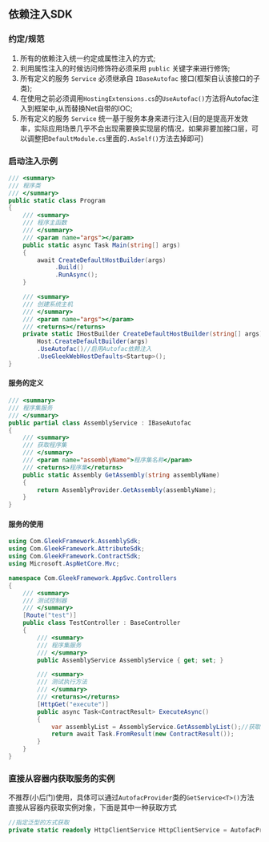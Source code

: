 ## 依赖注入SDK

### 约定/规范
1. 所有的依赖注入统一约定成属性注入的方式;
2. 利用属性注入的时候访问修饰符必须采用 `public` 关键字来进行修饰;
3. 所有定义的服务 `Service` 必须继承自 `IBaseAutofac` 接口(框架自认该接口的子类);
4. 在使用之前必须调用`HostingExtensions.cs`的`UseAutofac()`方法将Autofac注入到框架中,从而替换Net自带的IOC;
5. 所有定义的服务 `Service` 统一基于服务本身来进行注入(目的是提高开发效率，实际应用场景几乎不会出现需要换实现层的情况，如果非要加接口层，可以调整把`DefaultModule.cs`里面的`.AsSelf()`方法去掉即可)

### 启动注入示例
``` C#
/// <summary>
/// 程序类
/// </summary>
public static class Program
{
    /// <summary>
    /// 程序主函数
    /// </summary>
    /// <param name="args"></param>
    public static async Task Main(string[] args)
    {
        await CreateDefaultHostBuilder(args)
             .Build()
             .RunAsync();
    }

    /// <summary>
    /// 创建系统主机
    /// </summary>
    /// <param name="args"></param>
    /// <returns></returns>
    private static IHostBuilder CreateDefaultHostBuilder(string[] args) =>
        Host.CreateDefaultBuilder(args)
        .UseAutofac()//启用Autofac依赖注入
        .UseGleekWebHostDefaults<Startup>();
}
```

#### 服务的定义
``` C#
/// <summary>
/// 程序集服务
/// </summary>
public partial class AssemblyService : IBaseAutofac
{
    /// <summary>
    /// 获取程序集
    /// </summary>
    /// <param name="assemblyName">程序集名称</param>
    /// <returns>程序集</returns>
    public static Assembly GetAssembly(string assemblyName)
    {
        return AssemblyProvider.GetAssembly(assemblyName);
    }
}
```

#### 服务的使用
``` C#
using Com.GleekFramework.AssemblySdk;
using Com.GleekFramework.AttributeSdk;
using Com.GleekFramework.ContractSdk;
using Microsoft.AspNetCore.Mvc;

namespace Com.GleekFramework.AppSvc.Controllers
{
    /// <summary>
    /// 测试控制器
    /// </summary>
    [Route("test")]
    public class TestController : BaseController
    {
        /// <summary>
        /// 程序集服务
        /// </summary>
        public AssemblyService AssemblyService { get; set; }

        /// <summary>
        /// 测试执行方法
        /// </summary>
        /// <returns></returns>
        [HttpGet("execute")]
        public async Task<ContractResult> ExecuteAsync()
        {
            var assemblyList = AssemblyService.GetAssemblyList();//获取执行目录下所有的程序集列表
            return await Task.FromResult(new ContractResult());
        }
    }
}
```

### 直接从容器内获取服务的实例
不推荐(小后门)使用，具体可以通过`AutofacProvider`类的`GetService<T>()`方法直接从容器内获取实例对象，下面是其中一种获取方式
``` C#
//指定泛型的方式获取
private static readonly HttpClientService HttpClientService = AutofacProvider.GetService<HttpClientService>();
```